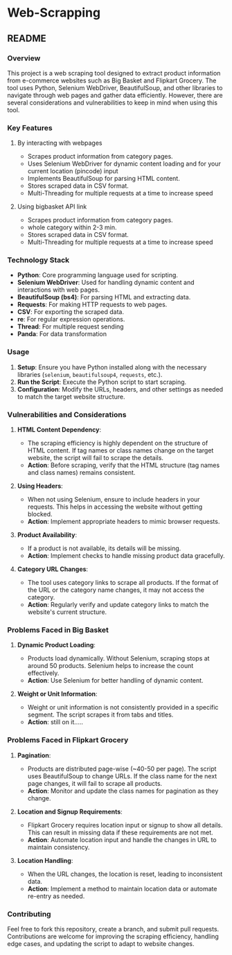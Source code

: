 # Web-Scrapping

## README

### Overview

This project is a web scraping tool designed to extract product information from e-commerce websites such as Big Basket and Flipkart Grocery. The tool uses Python, Selenium WebDriver, BeautifulSoup, and other libraries to navigate through web pages and gather data efficiently. However, there are several considerations and vulnerabilities to keep in mind when using this tool.

### Key Features
1) By interacting with webpages
   - Scrapes product information from category pages.
   - Uses Selenium WebDriver for dynamic content loading and for your current location (pincode) input
   - Implements BeautifulSoup for parsing HTML content.
   - Stores scraped data in CSV format.
   - Multi-Threading for multiple requests at a time to increase speed

2) Using bigbasket API link
   - Scrapes product information from category pages.
   - whole category within 2-3 min.
   - Stores scraped data in CSV format.
   - Multi-Threading for multiple requests at a time to increase speed
   
### Technology Stack

- **Python**: Core programming language used for scripting.
- **Selenium WebDriver**: Used for handling dynamic content and interactions with web pages.
- **BeautifulSoup (bs4)**: For parsing HTML and extracting data.
- **Requests**: For making HTTP requests to web pages.
- **CSV**: For exporting the scraped data.
- **re**: For regular expression operations.
- **Thread**: For multiple request sending
- **Panda**: For data transformation

### Usage

1. **Setup**: Ensure you have Python installed along with the necessary libraries (`selenium`, `beautifulsoup4`, `requests`, etc.).
2. **Run the Script**: Execute the Python script to start scraping.
3. **Configuration**: Modify the URLs, headers, and other settings as needed to match the target website structure.

### Vulnerabilities and Considerations

1. **HTML Content Dependency**: 
   - The scraping efficiency is highly dependent on the structure of HTML content. If tag names or class names change on the target website, the script will fail to scrape the details.
   - **Action**: Before scraping, verify that the HTML structure (tag names and class names) remains consistent.

2. **Using Headers**:
   - When not using Selenium, ensure to include headers in your requests. This helps in accessing the website without getting blocked.
   - **Action**: Implement appropriate headers to mimic browser requests.

3. **Product Availability**:
   - If a product is not available, its details will be missing.
   - **Action**: Implement checks to handle missing product data gracefully.

4. **Category URL Changes**:
   - The tool uses category links to scrape all products. If the format of the URL or the category name changes, it may not access the category.
   - **Action**: Regularly verify and update category links to match the website's current structure.

### Problems Faced in Big Basket

1. **Dynamic Product Loading**:
   - Products load dynamically. Without Selenium, scraping stops at around 50 products. Selenium helps to increase the count effectively.
   - **Action**: Use Selenium for better handling of dynamic content.

2. **Weight or Unit Information**:
   - Weight or unit information is not consistently provided in a specific segment. The script scrapes it from tabs and titles.
   - **Action**: still on it.....

### Problems Faced in Flipkart Grocery

1. **Pagination**:
   - Products are distributed page-wise (~40-50 per page). The script uses BeautifulSoup to change URLs. If the class name for the next page changes, it will fail to scrape all products.
   - **Action**: Monitor and update the class names for pagination as they change.

2. **Location and Signup Requirements**:
   - Flipkart Grocery requires location input or signup to show all details. This can result in missing data if these requirements are not met.
   - **Action**: Automate location input and handle the changes in URL to maintain consistency.

3. **Location Handling**:
   - When the URL changes, the location is reset, leading to inconsistent data.
   - **Action**: Implement a method to maintain location data or automate re-entry as needed.

### Contributing

Feel free to fork this repository, create a branch, and submit pull requests. Contributions are welcome for improving the scraping efficiency, handling edge cases, and updating the script to adapt to website changes.
